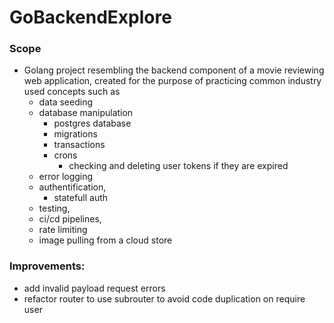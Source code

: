 # GoBackendExplore

### Scope
- Golang project resembling the backend component of a movie reviewing web application, created for the purpose of practicing common industry used concepts such as
	- data seeding
	- database manipulation
		- postgres database
		- migrations
		- transactions
		- crons
			- checking and deleting user tokens if they are expired
	- error logging
	- authentification,
		- statefull auth
	- testing,
	- ci/cd pipelines,
	- rate limiting 
	- image pulling from a cloud store 

### Improvements:
- add invalid payload request errors
- refactor router to use subrouter to avoid code duplication on require user
